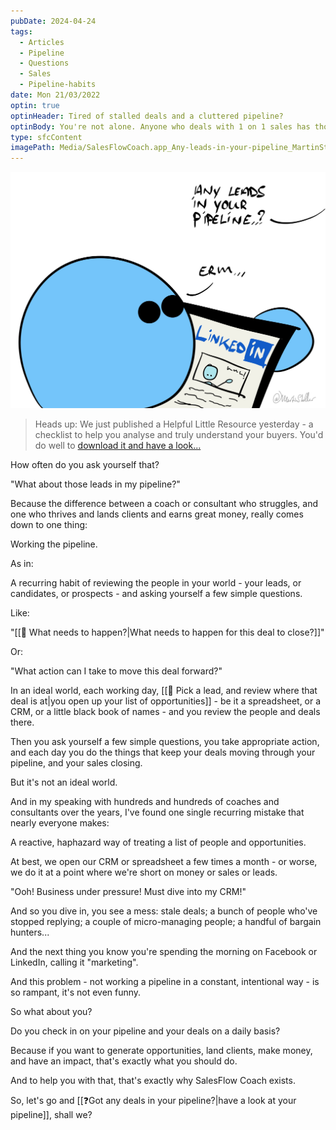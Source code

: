 ```yaml
---
pubDate: 2024-04-24
tags:
  - Articles
  - Pipeline
  - Questions
  - Sales
  - Pipeline-habits
date: Mon 21/03/2022
optin: true
optinHeader: Tired of stalled deals and a cluttered pipeline?
optinBody: You're not alone. Anyone who deals with 1 on 1 sales has those challenges, but it's nothing a short daily email won't fix...
type: sfcContent
imagePath: Media/SalesFlowCoach.app_Any-leads-in-your-pipeline_MartinStellar.jpg
---
```


![](Media/SalesFlowCoach.app_Any-leads-in-your-pipeline_MartinStellar.jpg)

> Heads up: We just published a Helpful Little Resource yesterday - a checklist to help you analyse and truly understand your buyers. You'd do well to [download it and have a look...](https://drive.google.com/file/d/1MbEgkkoG6WC806lZVo_qdcieN1tjvAHk/view)

How often do you ask yourself that?

"What about those leads in my pipeline?"

Because the difference between a coach or consultant who struggles, and one who thrives and lands clients and earns great money, really comes down to one thing:

Working the pipeline.

As in:

A recurring habit of reviewing the people in your world - your leads, or candidates, or prospects - and asking yourself a few simple questions.

Like:

"[[🚀 What needs to happen?|What needs to happen for this deal to close?]]"

Or:

"What action can I take to move this deal forward?"

In an ideal world, each working day, [[🔎 Pick a lead, and review where that deal is at|you open up your list of opportunities]] - be it a spreadsheet, or a CRM, or a little black book of names - and you review the people and deals there.

Then you ask yourself a few simple questions, you take appropriate action, and each day you do the things that keep your deals moving through your pipeline, and your sales closing.

But it's not an ideal world.

And in my speaking with hundreds and hundreds of coaches and consultants over the years, I've found one single recurring mistake that nearly everyone makes:

A reactive, haphazard way of treating a list of people and opportunities.

At best, we open our CRM or spreadsheet a few times a month - or worse, we do it at a point where we're short on money or sales or leads.

"Ooh! Business under pressure! Must dive into my CRM!"

And so you dive in, you see a mess: stale deals; a bunch of people who've stopped replying; a couple of micro-managing people; a handful of bargain hunters...

And the next thing you know you're spending the morning on Facebook or LinkedIn, calling it "marketing".

And this problem - not working a pipeline in a constant, intentional way - is so rampant, it's not even funny.

So what about you?

Do you check in on your pipeline and your deals on a daily basis?

Because if you want to generate opportunities, land clients, make money, and have an impact, that's exactly what you should do.

And to help you with that, that's exactly why SalesFlow Coach exists.

So, let's go and [[❓Got any deals in your pipeline?|have a look at your pipeline]], shall we?
